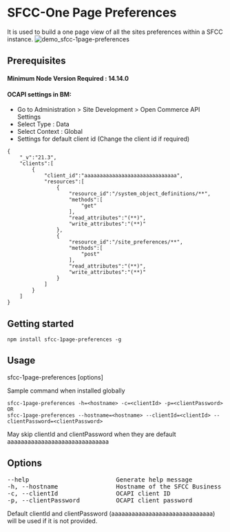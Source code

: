 # SFCC-One Page Preferences

It is used to build a one page view of all the sites preferences within a SFCC instance.
![demo_sfcc-1page-preferences](https://user-images.githubusercontent.com/33390019/181574724-7dc71227-cf04-4e07-a537-79e32c972cdf.gif)

## Prerequisites

#### Minimum Node Version Required : 14.14.0
#### OCAPI settings in BM:
- Go to Administration > Site Development > Open Commerce API Settings
- Select Type : Data
- Select Context : Global
- Settings for default client id (Change the client id if required)
```
{
	"_v":"21.3",
	"clients":[
		{
			"client_id":"aaaaaaaaaaaaaaaaaaaaaaaaaaaaaa",
			"resources":[
				{
					"resource_id":"/system_object_definitions/**",
					"methods":[
						"get"
					],
					"read_attributes":"(**)",
					"write_attributes":"(**)"
				},
				{
					"resource_id":"/site_preferences/**",
					"methods":[
						"post"
					],
					"read_attributes":"(**)",
					"write_attributes":"(**)"
				}
			]
		}
	]
}
```

## Getting started
```
npm install sfcc-1page-preferences -g
```

## Usage
sfcc-1page-preferences [options]

Sample command when installed globally
```
sfcc-1page-preferences -h=<hostname> -c=<clientId> -p=<clientPassword>
OR
sfcc-1page-preferences --hostname=<hostname> --clientId=<clientId> --clientPassword=<clientPassword>
```
May skip clientId and clientPassword when they are default aaaaaaaaaaaaaaaaaaaaaaaaaaaaaa

## Options
<pre>
--help                        Generate help message
-h, --hostname                Hostname of the SFCC Business Manager instance
-c, --clientId                OCAPI client ID
-p, --clientPassword          OCAPI client password
</pre>
Default clientId and clientPassword (aaaaaaaaaaaaaaaaaaaaaaaaaaaaaa) will be used if it is not provided.
